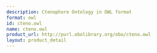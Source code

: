 ```yaml
---
description: Ctenophore Ontology in OWL format
format: owl
id: cteno.owl
name: cteno.owl
product_url: http://purl.obolibrary.org/obo/cteno.owl
layout: product_detail
---
```

